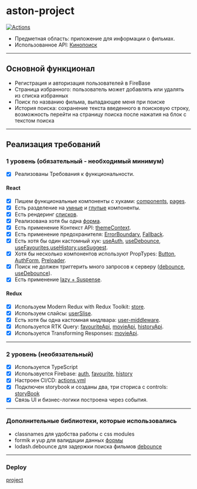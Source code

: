 # aston-project

[![Actions](https://github.com/BullatBor/aston_project/actions/workflows/checks.yml/badge.svg)](https://github.com/BullatBor/aston_project/actions/workflows/checks.yml)

- Предметная область: приложение для информации о фильмах.
- Использованное API: [Кинопоиск](https://api.kinopoisk.dev/)

---

## Основной функционал

- Регистрация и авторизация пользователей в FireBase
- Страница избранного: пользователь может добавлять или удалять из списка избранных
- Поиск по названию фильма, выпадающее меня при поиске
- История поиска: сохранение текста введенного в поисковую строку, возможность перейти на страницу поиска после нажатия на блок с текстом поиска

---

## Реализация требований

### 1 уровень (обязательный - необходимый минимум)

- [x] Реализованы Требования к функциональности.

#### React

- [x] Пишем функциональные компоненты c хуками: [components](src/ui/components), [pages](src/pages).
- [x] Есть разделение на [умные](src/pages/MainPage/MainPage.tsx) и [глупые](src\ui\elements\Button\Button.tsx) компоненты.
- [x] Есть рендеринг [списков](src/pages/MainPage/MainPage.tsx).
- [x] Реализована хотя бы одна [форма](src\ui\components\AuthButtons\AuthButtons.tsx).
- [x] Есть применение Контекст API: [themeContext](src\context\ThemeContext.ts).
- [x] Есть применение предохранителя: [ErrorBoundary](src/app.tsx), [Fallback](src\ui\components\ErrorBoundary\ErrorBoundary.tsx).
- [x] Есть хотя бы один кастомный хук: [useAuth](src/hooks/useAuth.ts), [useDebounce](src/hooks/useDebounce.ts), [useFavourites](src/hooks/useFavourites.ts),[useHistory](src/hooks/useHistory.ts),[useSuggest](src/hooks/useSuggest.ts).
- [x] Хотя бы несколько компонентов используют PropTypes: [Button](src\ui\elements\Button\Button.tsx), [AuthForm](src\ui\components\AuthForm\AuthForm.tsx), [Preloader](src\ui\elements\Preloader\Preloader.tsx).
- [x] Поиск не должен триггерить много запросов к серверу ([debounce](src\ui\components\Search\Search.tsx), [useDebounce](src/hooks/useDebounce.ts)).
- [x] Есть применение [lazy + Suspense](src\ui\components\Main\Main.tsx).

#### Redux

- [x] Используем Modern Redux with Redux Toolkit: [store](src/store/store.ts).
- [x] Используем слайсы: [userSlise](src\store\auth\authSlice.ts).
- [x] Есть хотя бы одна кастомная мидлвара: [user-middleware](src/store/middlewares/user-middleware.ts).
- [x] Используется RTK Query: [favouriteApi](src\store\rtkQuery\favoritesApi.ts), [movieApi](src\store\rtkQuery\movieApi.ts), [historyApi](src\store\rtkQuery\historyApi.ts).
- [x] Используется Transforming Responses: [movieApi](src\store\rtkQuery\movieApi.ts).

---

### 2 уровень (необязательный)

- [x] Используется TypeScript
- [x] Использвуется Firebase: [auth](src/hooks/useAuth.ts), [favourite](src/hooks/useFavourites.ts), [history](src/hooks/useHistory.ts)
- [x] Настроен CI/CD: [actions.yml](.github\workflows\checks.yml)
- [x] Подключен storybook и созданы два, три сториса с controls: [storyBook](src/ui/elements/Button/Button.stories.tsx)
- [x] Связь UI и бизнес-логики построена через события.

---

### Дополнительные библиотеки, которые использовались

- classnames для удобства работы с css modules
- formik и yup для валидации данных [формы](src/ui/components/AuthForm/AuthForm.tsx)
- lodash.debounce для задержки поиска фильмов [debounce](src/hooks/useDebounce.ts)

---

### Deploy

[project](https://bullatbor.github.io/aston_project/)
